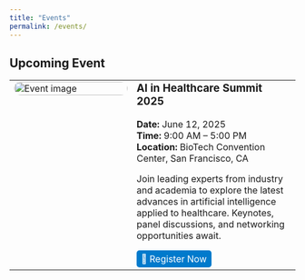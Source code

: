 ```yaml
---
title: "Events"
permalink: /events/
---
```


<h2>Upcoming Event</h2>

<table style="width: 100%; border-spacing: 20px;">
  <tr>
    <td style="width: 200px; vertical-align: top;">
      <img src="/assets/images/bio-photo.jpg" alt="Event image" style="width: 100%; border-radius: 12px;">
    </td>
    <td style="vertical-align: top;">
      <h3 style="margin-top: 0;">AI in Healthcare Summit 2025</h3>
      <p><strong>Date:</strong> June 12, 2025<br>
         <strong>Time:</strong> 9:00 AM – 5:00 PM<br>
         <strong>Location:</strong> BioTech Convention Center, San Francisco, CA</p>
      <p>Join leading experts from industry and academia to explore the latest advances in artificial intelligence applied to healthcare. Keynotes, panel discussions, and networking opportunities await.</p>
      <a href="https://example.com/register" target="_blank" style="display: inline-block; background-color: #007acc; color: white; padding: 5px 8px; border-radius: 5px; text-decoration: none;">
        📩 Register Now
      </a>
    </td>
  </tr>
</table>
